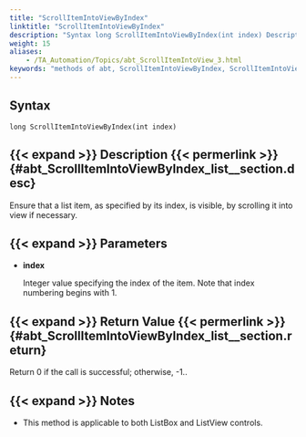 ```yaml
--- 
title: "ScrollItemIntoViewByIndex"
linktitle: "ScrollItemIntoViewByIndex"
description: "Syntax long ScrollItemIntoViewByIndex(int index) Description Ensure that a list item, as specified by its index, is visible, by scrolling it into view if necessary. Parameters index Integer value ..."
weight: 15
aliases: 
    - /TA_Automation/Topics/abt_ScrollItemIntoView_3.html
keywords: "methods of abt, ScrollItemIntoViewByIndex, ScrollItemIntoViewByIndex (AbtList), AbtList, scrollitemintoviewbyindex, abtlist scrollitemintoviewbyindex, scroll item at given index in list into view, scroll list item into view by index"
---
```


## Syntax

`long ScrollItemIntoViewByIndex(int index)`

## {{< expand >}} Description {{< permerlink >}} {#abt_ScrollItemIntoViewByIndex_list__section.desc} 

Ensure that a list item, as specified by its index, is visible, by scrolling it into view if necessary.

## {{< expand >}} Parameters

-   **index**

    Integer value specifying the index of the item. Note that index numbering begins with 1.


## {{< expand >}} Return Value {{< permerlink >}} {#abt_ScrollItemIntoViewByIndex_list__section.return} 

Return 0 if the call is successful; otherwise, -1..

## {{< expand >}} Notes

-   This method is applicable to both ListBox and ListView controls.




